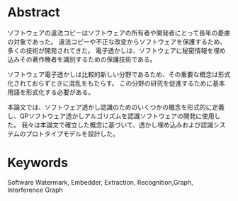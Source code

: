# Abstract

ソフトウェアの違法コピーはソフトウェアの所有者や開発者にとって長年の憂慮の対象であった。
違法コピーや不正な改変からソフトウェアを保護するため、多くの技術が開発されてきた。
電子透かしは、ソフトウェアに秘密情報を埋め込みその著作権者を識別するための保護技術である。

ソフトウェア電子透かしは比較的新しい分野であるため、その重要な概念は形式化されておらずときに混乱をもたらす。
この分野の研究を促進するために基本用語を形式化する必要がある。

本論文では、ソフトウェア透かし認識のためのいくつかの概念を形式的に定義し、QPソフトウェア透かしアルゴリズムを認識ソフトウェアの開発に使用した。
我々は本論文で確立した概念に基づいて、透かし埋め込みおよび認識システムのプロトタイプモデルを設計した。

# Keywords

<!-- textlint-disable -->
Software Watermark,  Embedder,  Extraction,  Recognition,Graph, Interference Graph
<!-- textlint-enable -->
